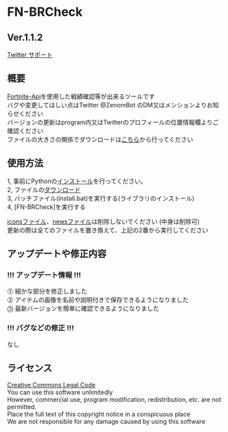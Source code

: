 # FN-BRCheck
## Ver.1.1.2  

[Twitter サポート](https://twitter.com/ZenomBot)

## 概要
[Fortnite-Api](https://fortnite-api.com/)を使用した戦績確認等が出来るツールです  
バグや変更してほしい点はTwitter @ZenomBot のDM又はメンションよりお知らせください  
バージョンの更新はprogram内又はTwitterのプロフィールの位置情報欄よりご確認ください  
ファイルの大きさの関係でダウンロードは[こちら](https://www.dropbox.com/sh/knzbd9zzg9j8s87/AAAUlGLLFHUZBTPhVzaFW8iya?dl=0)から行ってください

## 使用方法
1, 事前にPythonの[インストール](https://www.python.org/ftp/python/3.7.8/python-3.7.8-amd64-webinstall.exe)を行ってください。  
2, ファイルの[ダウンロード](https://www.dropbox.com/sh/knzbd9zzg9j8s87/AAAUlGLLFHUZBTPhVzaFW8iya?dl=0)  
3, バッチファイル(install.bat)を実行する(ライブラリのインストール)  
4, [FN-BRCheck]を実行する  
  
[iconsファイル](icons)、[newsファイル](news)は削除しないでください (中身は削除可)  
更新の際は全てのファイルを置き換えて、上記の2番から実行してください  

## アップデートや修正内容  

### !!! アップデート情報 !!!  
⓵ 細かな部分を修正しました  
⓶ アイテムの画像を名前や説明付きで保存できるようになりました  
⓷ 最新バージョンを簡単に確認できるようになりました

### !!! バグなどの修正 !!!  
なし  

## ライセンス
[Creative Commons Legal Code](LICENSE "ライセンス")  
You can use this software unlimitedly  
However, commercial use, program modification, redistribution, etc. are not permitted.  
Place the full text of this copyright notice in a conspicuous place  
We are not responsible for any damage caused by using this software  
